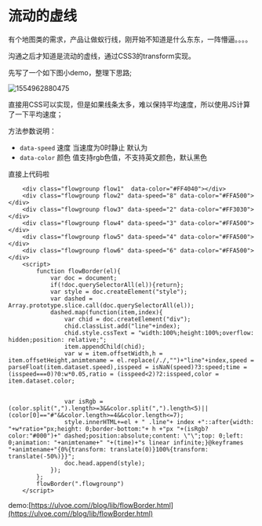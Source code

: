 # 流动的虚线

有个地图类的需求，产品让做蚁行线，刚开始不知道是什么东东，一阵懵逼。。。。

沟通之后才知道是流动的虚线，通过CSS3的transform实现。

先写了一个如下图小demo，整理下思路;

![1554962880475](https://ulvoe.com/blog/lib/img/1554962880475.png)

直接用CSS可以实现，但是如果线条太多，难以保持平均速度，所以使用JS计算了一下平均速度；

方法参数说明：

- `data-speed`  速度  当速度为0时静止   默认为
- `data-color`  颜色  值支持rgb色值，不支持英文颜色，默认黑色

直接上代码啦

```
	<div class="flowgrounp flow1"  data-color="#FF4040"></div>
	<div class="flowgrounp flow2" data-speed="8" data-color="#FFA500"></div>
	<div class="flowgrounp flow3" data-speed="2" data-color="#FF3030"></div>
	<div class="flowgrounp flow4" data-speed="3" data-color="#FFA500"></div>
	<div class="flowgrounp flow5" data-speed="4" data-color="#FFA500"></div>
	<div class="flowgrounp flow6" data-speed="6" data-color="#FFA500"></div>
	<script>
		function flowBorder(el){
			var doc = document;
			if(!doc.querySelectorAll(el)){return};
			var style = doc.createElement("style");
			var dashed = Array.prototype.slice.call(doc.querySelectorAll(el));
			dashed.map(function(item,index){
				var chid = doc.createElement("div");
				chid.classList.add("line"+index);
				chid.style.cssText = "width:100%;height:100%;overflow: hidden;position: relative;";
				item.appendChild(chid);
				var w = item.offsetWidth,h = item.offsetHeight,animtename = el.replace(/./,"")+"line"+index,speed = parseFloat(item.dataset.speed),isspeed = isNaN(speed)?3:speed;time = (isspeed===0)?0:w*0.05,ratio = (isspeed<2)?2:isspeed,color = item.dataset.color;
				

				var isRgb = (color.split(",").length>=3&&color.split(",").length<5)||(color[0]=="#"&&color.length>=4&&color.length<=7);
				style.innerHTML+=el + " .line"+ index +"::after{width: "+w*ratio+"px;height: 0;border-bottom:"+ h +"px "+(isRgb?color:"#000")+" dashed;position:absolute;content: \"\";top: 0;left: 0;animation: "+animtename+" "+(time)+"s linear infinite;}@keyframes  "+animtename+"{0%{transform: translate(0)}100%{transform: translate(-50%)}}";
				doc.head.append(style);
			});
		};
		flowBorder(".flowgrounp")
	</script>	
```

demo:[https://ulvoe.com//blog/lib/flowBorder.html](https://ulvoe.com//blog/lib/flowBorder.html)

